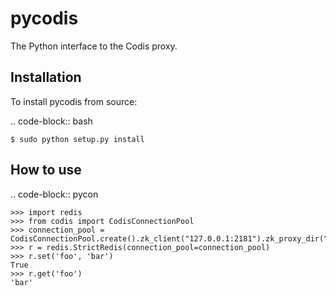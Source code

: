 pycodis
=======

The Python interface to the Codis proxy.

Installation
------------

To install pycodis from source:

.. code-block:: bash

    $ sudo python setup.py install

How to use
----------

.. code-block:: pycon

    >>> import redis 
    >>> from codis import CodisConnectionPool
    >>> connection_pool = CodisConnectionPool.create().zk_client("127.0.0.1:2181").zk_proxy_dir("/zk/codis/db_test/proxy").build()
    >>> r = redis.StrictRedis(connection_pool=connection_pool)
    >>> r.set('foo', 'bar')
    True
    >>> r.get('foo')
    'bar'
